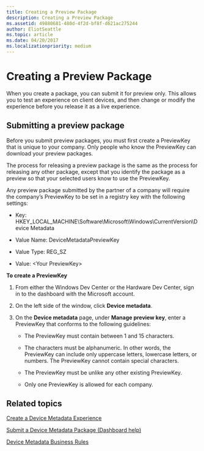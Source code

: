```yaml
---
title: Creating a Preview Package
description: Creating a Preview Package
ms.assetid: 49880681-480d-4f2d-bf8f-d621ac275244
author: EliotSeattle
ms.topic: article
ms.date: 04/20/2017
ms.localizationpriority: medium
---
```


# Creating a Preview Package


When you create a package, you can submit it for preview only. This allows you to test an experience on client devices, and then change or modify the experience before you release it as a live experience.

## <span id="Submitting_a_preview_package"></span><span id="submitting_a_preview_package"></span><span id="SUBMITTING_A_PREVIEW_PACKAGE"></span>Submitting a preview package


Before you submit preview packages, you must first create a PreviewKey that is unique to your company. Only people who know the PreviewKey can download your preview packages.

The process for releasing a preview package is the same as the process for releasing any other package, except that you identify the package as a preview so that your selected users know to use the PreviewKey.

Any preview package submitted by the partner of a company will require the company’s PreviewKey to be set in a registry key with the following settings:

-   Key: HKEY\_LOCAL\_MACHINE\\Software\\Microsoft\\Windows\\CurrentVersion\\Device Metadata

-   Value Name: DeviceMetadataPreviewKey

-   Value Type: REG\_SZ

-   Value: &lt;Your PreviewKey&gt;

**To create a PreviewKey**

1.  From either the Windows Dev Center or the Hardware Dev Center, sign in to the dashboard with the Microsoft account.

2.  On the left side of the window, click **Device metadata**.

3.  On the **Device metadata** page, under **Manage preview key**, enter a PreviewKey that conforms to the following guidelines:

    -   The PreviewKey must contain between 1 and 15 characters.

    -   The characters must be alphanumeric. In other words, the PreviewKey can include only uppercase letters, lowercase letters, or numbers. The PreviewKey cannot contain special characters.

    -   The PreviewKey must be unlike any other existing PreviewKey.

    -   Only one PreviewKey is allowed for each company.

## <span id="related_topics"></span>Related topics


[Create a Device Metadata Experience](https://msdn.microsoft.com/library/windows/hardware/br230794.aspx)

[Submit a Device Metadata Package (Dashboard help)](https://msdn.microsoft.com/library/windows/hardware/br230807.aspx)

[Device Metadata Business Rules](https://msdn.microsoft.com/library/windows/hardware/br230767.aspx)

 

 






